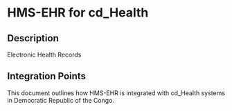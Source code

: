 # HMS-EHR for cd_Health

## Description

Electronic Health Records

## Integration Points

This document outlines how HMS-EHR is integrated with cd_Health systems in Democratic Republic of the Congo.
